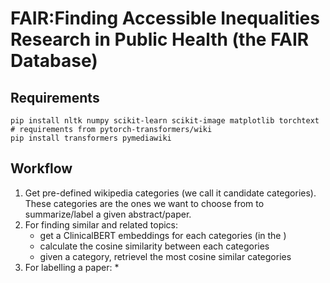 # FAIR:Finding Accessible Inequalities Research in Public Health (the FAIR Database)

## Requirements
```shell script
pip install nltk numpy scikit-learn scikit-image matplotlib torchtext
# requirements from pytorch-transformers/wiki
pip install transformers pymediawiki
```
## Workflow
1. Get pre-defined wikipedia categories (we call it candidate categories). These categories are the ones we want to choose from to summarize/label a given abstract/paper.
2. For finding similar and related topics:
    * get a ClinicalBERT embeddings for each categories (in the )
    * calculate the cosine similarity between each categories
    * given a category, retrievel the most cosine similar categories 
3. For labelling a paper:
    * 
